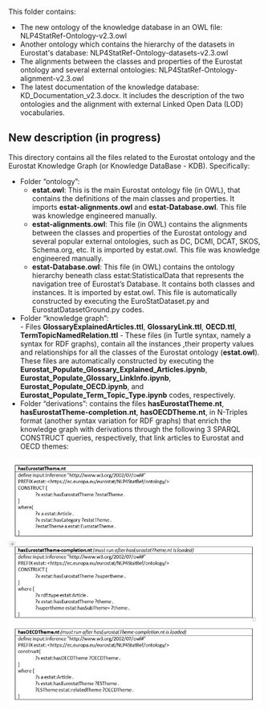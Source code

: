 
This folder contains:

- The new ontology of the knowledge database in an OWL file: NLP4StatRef-Ontology-v2.3.owl
- Another ontology which contains the hierarchy of the datasets in Eurostat's database: NLP4StatRef-Ontology-datasets-v2.3.owl  
- The alignments between the classes and properties of the Eurostat ontology and several external ontologies: NLP4StatRef-Ontology-alignment-v2.3.owl
- The latest documentation of the knowledge database: KD_Documentation_v2.3.docx. It includes the description of the two ontologies and the alignment with external Linked Open Data (LOD) vocabularies.

## New description (in progress)  

This directory contains all the files related to the Eurostat ontology and the Eurostat Knowledge Graph (or Knowledge DataBase - KDB). Specifically:

-   Folder “ontology”:  
    - **estat.owl**: This is the main Eurostat ontology file (in OWL), that contains the definitions of the main classes and properties. It imports **estat-alignments.owl** and **estat-Database.owl**. This file was knowledge engineered manually.   
    -    **estat-alignments.owl**: This file (in OWL) contains the alignments between the classes and properties of the Eurostat ontology and several popular external ontologies, such as DC, DCMI, DCAT, SKOS, Schema.org, etc. It is imported by estat.owl. This file was knowledge engineered manually.    
    -    **estat-Database.owl**: This file (in OWL) contains the ontology hierarchy beneath class estat:StatisticalData that represents the navigation tree of Eurostat’s Database. It contains both classes and instances. It is imported by estat.owl. This file is automatically constructed by executing the EuroStatDataset.py and EurostatDatasetGround.py codes.  
-    Folder “knowledge graph”:  
    -    Files **GlossaryExplainedArticles.ttl**, **GlossaryLink.ttl**, **OECD.ttl**, **TermTopicNamedRelation.ttl**
    -    These files (in Turtle syntax, namely a syntax for RDF graphs), contain all the instances ,their property values and relationships for all the classes of the Eurostat ontology (**estat.owl**). These files are automatically constructed by executing the **Eurostat\_Populate\_Glossary\_Explained\_Articles.ipynb**, **Eurostat_Populate\_Glossary\_LinkInfo.ipynb**, **Eurostat\_Populate\_OECD.ipynb**, and **Eurostat\_Populate\_Term\_Topic\_Type.ipynb** codes, respectively.  
-   Folder “derivations”: contains the files **hasEurostatTheme.nt**, **hasEurostatTheme-completion.nt**, **hasOECDTheme.nt**, in N-Triples format (another syntax variation for RDF graphs) that enrich the knowledge graph with derivations through the following 3 SPARQL CONSTRUCT queries, respectively, that link articles to Eurostat and OECD themes:

<img src="./Figures/Figure.JPG" width="600">
